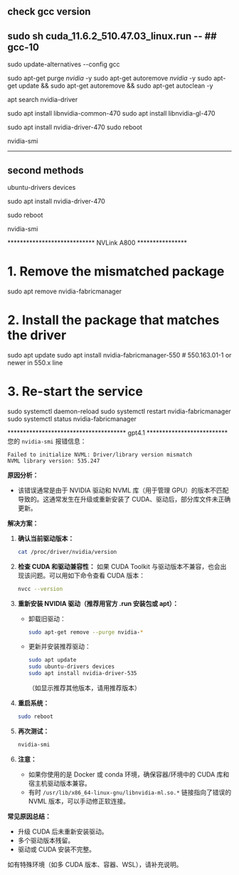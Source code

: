 ## check gcc version
## sudo sh cuda_11.6.2_510.47.03_linux.run -- ## gcc-10 ##
sudo update-alternatives --config gcc

sudo apt-get purge *nvidia* -y
sudo apt-get autoremove *nvidia* -y
sudo apt-get update && sudo apt-get autoremove && sudo apt-get autoclean -y


apt search nvidia-driver


sudo apt install libnvidia-common-470
sudo apt install libnvidia-gl-470


sudo apt install nvidia-driver-470
sudo reboot

nvidia-smi

********************************************
## second methods

ubuntu-drivers devices

sudo apt install nvidia-driver-470

sudo reboot

nvidia-smi

****************************     NVLink A800     ****************
# 1. Remove the mismatched package
sudo apt remove nvidia-fabricmanager

# 2. Install the package that matches the driver
sudo apt update
sudo apt install nvidia-fabricmanager-550  # 550.163.01-1 or newer in 550.x line

# 3. Re-start the service
sudo systemctl daemon-reload
sudo systemctl restart nvidia-fabricmanager
sudo systemctl status  nvidia-fabricmanager

************************************** gpt4.1 **************************
您的 `nvidia-smi` 报错信息：

```
Failed to initialize NVML: Driver/library version mismatch
NVML library version: 535.247
```

**原因分析：**
- 该错误通常是由于 NVIDIA 驱动和 NVML 库（用于管理 GPU）的版本不匹配导致的。这通常发生在升级或重新安装了 CUDA、驱动后，部分库文件未正确更新。

**解决方案：**

1. **确认当前驱动版本：**
   ```bash
   cat /proc/driver/nvidia/version
   ```

2. **检查 CUDA 和驱动兼容性：**
   如果 CUDA Toolkit 与驱动版本不兼容，也会出现该问题。可以用如下命令查看 CUDA 版本：
   ```bash
   nvcc --version
   ```

3. **重新安装 NVIDIA 驱动（推荐用官方 .run 安装包或 apt）：**
   - 卸载旧驱动：
     ```bash
     sudo apt-get remove --purge nvidia-*
     ```
   - 更新并安装推荐驱动：
     ```bash
     sudo apt update
     sudo ubuntu-drivers devices
     sudo apt install nvidia-driver-535
     ```
     （如显示推荐其他版本，请用推荐版本）

4. **重启系统：**
   ```bash
   sudo reboot
   ```

5. **再次测试：**
   ```bash
   nvidia-smi
   ```

6. **注意：**
   - 如果你使用的是 Docker 或 conda 环境，确保容器/环境中的 CUDA 库和宿主机驱动版本兼容。
   - 有时 `/usr/lib/x86_64-linux-gnu/libnvidia-ml.so.*` 链接指向了错误的 NVML 版本，可以手动修正软连接。

**常见原因总结：**
- 升级 CUDA 后未重新安装驱动。
- 多个驱动版本残留。
- 驱动或 CUDA 安装不完整。

如有特殊环境（如多 CUDA 版本、容器、WSL），请补充说明。











